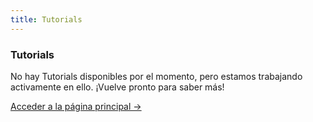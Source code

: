 ```yaml
---
title: Tutorials
---
```


<div class="card">
  <h3>Tutorials</h3>
  <p>No hay Tutorials disponibles por el momento, pero estamos trabajando activamente en ello. ¡Vuelve pronto para saber más!</p>
  <a href="../" class="card-link">Acceder a la página principal &rarr;</a>
</div>